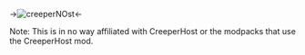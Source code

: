 ->![creeperNOst](https://github.com/darkevilmac/CreeperKiller/blob/master/Logo.png?raw=true)<-


Note: This is in no way affiliated with CreeperHost or the modpacks that use the CreeperHost mod.
